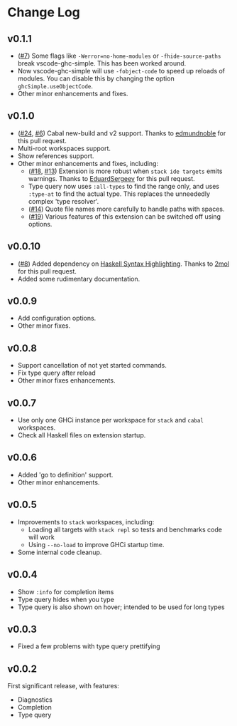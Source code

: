 # Change Log

## v0.1.1

- ([#7](https://github.com/dramforever/vscode-ghc-simple/issue/7)) Some flags like `-Werror=no-home-modules` or `-fhide-source-paths` break vscode-ghc-simple. This has been worked around.
- Now vscode-ghc-simple will use `-fobject-code` to speed up reloads of modules. You can disable this by changing the option `ghcSimple.useObjectCode`. 
- Other minor enhancements and fixes.

## v0.1.0

- ([#24](https://github.com/dramforever/vscode-ghc-simple/pull/24), [#6](https://github.com/dramforever/vscode-ghc-simple/issue/6)) Cabal new-build and v2 support. Thanks to [edmundnoble](https://github.com/edmundnoble) for this pull request.
- Multi-root workspaces support.
- Show references support.
- Other minor enhancements and fixes, including:
    - ([#18](https://github.com/dramforever/vscode-ghc-simple/pull/18), [#13](https://github.com/dramforever/vscode-ghc-simple/issue/13)) Extension is more robust when `stack ide targets` emits warnings. Thanks to [EduardSergeev](https://github.com/EduardSergeev) for this pull request.
    - Type query now uses `:all-types` to find the range only, and uses `:type-at` to find the actual type. This replaces the unneededly complex 'type resolver'.
    - ([#14](https://github.com/dramforever/vscode-ghc-simple/pull/14)) Quote file names more carefully to handle paths with spaces.
    - ([#19](https://github.com/dramforever/vscode-ghc-simple/pull/19)) Various features of this extension can be switched off using options.

## v0.0.10

- ([#8](https://github.com/dramforever/vscode-ghc-simple/pull/8)) Added dependency on [Haskell Syntax Highlighting](https://marketplace.visualstudio.com/items?itemName=justusadam.language-haskell). Thanks to [2mol](https://github.com/2mol) for this pull request.
- Added some rudimentary documentation.

## v0.0.9

- Add configuration options.
- Other minor fixes.

## v0.0.8

- Support cancellation of not yet started commands.
- Fix type query after reload
- Other minor fixes enhancements.

## v0.0.7

- Use only one GHCi instance per workspace for `stack` and `cabal` workspaces.
- Check all Haskell files on extension startup.

## v0.0.6

- Added 'go to definition' support.
- Other minor enhancements.

## v0.0.5

- Improvements to `stack` workspaces, including:
    - Loading all targets with `stack repl` so tests and benchmarks code will work
    - Using `--no-load` to improve GHCi startup time.
- Some internal code cleanup.

## v0.0.4

- Show `:info` for completion items
- Type query hides when you type
- Type query is also shown on hover; intended to be used for long types

## v0.0.3

- Fixed a few problems with type query prettifying

## v0.0.2

First significant release, with features:

- Diagnostics
- Completion
- Type query